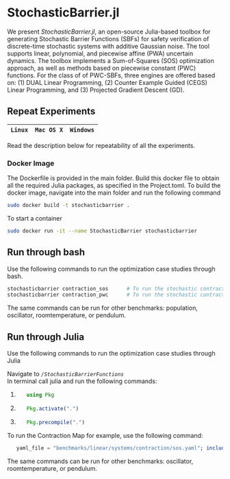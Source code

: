 # StochasticBarrier.jl

We present *StochasticBarrier.jl*, an open-source Julia-based toolbox for generating Stochastic Barrier Functions (SBFs) for safety verification of discrete-time stochastic systems with additive Gaussian noise. The tool supports linear, polynomial, and piecewise affine (PWA) uncertain dynamics. The toolbox implements a Sum-of-Squares (SOS) optimization approach, as well as  methods based on piecewise constant (PWC) functions. For the class of of PWC-SBFs, three engines are offered based on: (1) DUAL Linear Programming, (2) Counter Example Guided (CEGS) Linear Programming, and (3) Projected Gradient Descent (GD).

## Repeat Experiments
| **`Linux`** | **`Mac OS X`** | **`Windows`** |
|-----------------|---------------------|-------------------------|

Read the description below for repeatability of all the experiments.

### Docker Image
The Dockerfile is provided in the main folder. Build this docker file to obtain all the required Julia packages, as specified in the Project.toml. To build the docker image, navigate into the main folder and run the following command 
```sh
sudo docker build -t stochasticbarrier .
```

To start a container 

```sh
sudo docker run -it --name StochasticBarrier stochasticbarrier
```

## Run through bash

Use the following commands to run the optimization case studies through bash.

```sh
stochasticbarrier contraction_sos      # To run the stochastic contraction map with a SOS barrier
stochasticbarrier contraction_pwc      # To run the stochastic contraction map with a PWC barrier
```

The same commands can be run for other benchmarks: population, oscillator, roomtemperature, or pendulum.

## Run through Julia
Use the following commands to run the optimization case studies through Julia

Navigate to *```/StochasticBarrierFunctions```* \
In terminal call julia and run the following commands:
1. ```julia
      using Pkg
   ```
2. ```julia 
      Pkg.activate(".") 
   ```
3. ```julia 
      Pkg.precompile(".") 
   ```   

To run the Contraction Map for example, use the following command: 
```julia 
   yaml_file = "benchmarks/linear/systems/contraction/sos.yaml"; include("benchmarks/barrier_synthesis.jl")
```
The same commands can be run for other benchmarks: oscillator, roomtemperature, or pendulum.
